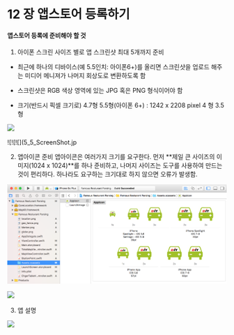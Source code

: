 # 12 장 앱스토어 등록하기

#### 앱스토어 등록에 준비해야 할 것

1. 아이폰 스크린 사이즈 별로 앱 스크린샷 최대 5개까지 준비
- 최근에 하나의 디바이스(예 5.5인치: 아이폰6+)를 올리면 스크린샷을 업로드 해주는 미디어 메니져가 나머지 회상도로 변환하도록 함
- 스크린샷은 RGB 색상 영역에 있는 JPG 혹은 PNG 형식이어야 함

- 크기(반드시 픽셀 크기로)
4.7형
5.5형(아이폰 6+) : 1242 x 2208 pixel 
4  형
3.5형

![](앱스크린샷.png)



![![![](5_5_ScreenShot.jp



2. 앱아이콘 준비
앱아이콘은 여러가지 크기를 요구한다.
먼저 **제일 큰 사이즈의 이미지(1024 x 1024)**를 하나 준비하고, 나머지 사이즈는 도구를 사용하여 만드는 것이 편리하다. 하나라도 요구하는 크기대로 하지 않으면 오류가 발생함.

![](AppIconXCode.png) 

![](앱아이콘.png)




3. 앱 설명

![](앱설명.png)









